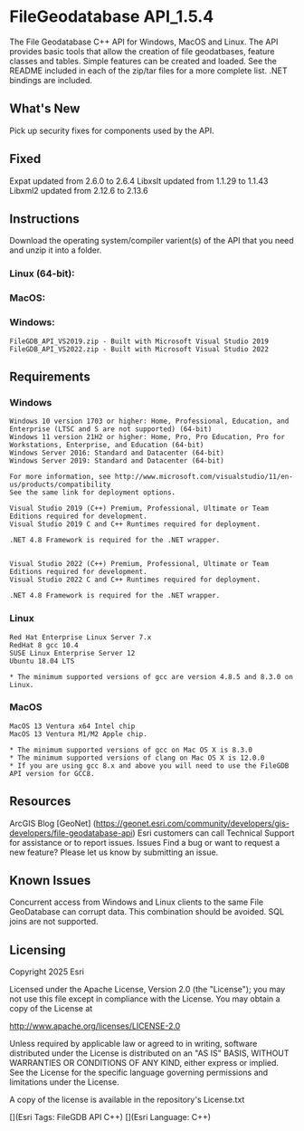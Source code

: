 
# FileGeodatabase API_1.5.4
The File Geodatabase C++ API for Windows, MacOS and Linux. The API provides basic tools that allow the creation of file geodatbases, feature classes and tables. Simple features can be created and loaded. See the README included in each of the zip/tar files for a more complete list. .NET bindings are included.

## What's New
Pick up security fixes for components used by the API.

## Fixed
Expat updated from 2.6.0 to 2.6.4
Libxslt updated from 1.1.29 to 1.1.43
Libxml2 updated from 2.12.6 to 2.13.6

## Instructions
Download the operating system/compiler varient(s) of the API that you need and unzip it into a folder.

### Linux (64-bit):


### MacOS:


### Windows:

	FileGDB_API_VS2019.zip - Built with Microsoft Visual Studio 2019
	FileGDB_API_VS2022.zip - Built with Microsoft Visual Studio 2022
## Requirements
### Windows
    Windows 10 version 1703 or higher: Home, Professional, Education, and Enterprise (LTSC and S are not supported) (64-bit)
    Windows 11 version 21H2 or higher: Home, Pro, Pro Education, Pro for Workstations, Enterprise, and Education (64-bit)		
    Windows Server 2016: Standard and Datacenter (64-bit)
    Windows Server 2019: Standard and Datacenter (64-bit)
	
    For more information, see http://www.microsoft.com/visualstudio/11/en-us/products/compatibility
    See the same link for deployment options.
	
    Visual Studio 2019 (C++) Premium, Professional, Ultimate or Team Editions required for development.
    Visual Studio 2019 C and C++ Runtimes required for deployment.

    .NET 4.8 Framework is required for the .NET wrapper.

	
    Visual Studio 2022 (C++) Premium, Professional, Ultimate or Team Editions required for development.
    Visual Studio 2022 C and C++ Runtimes required for deployment.
    
    .NET 4.8 Framework is required for the .NET wrapper.
### Linux
    Red Hat Enterprise Linux Server 7.x
    RedHat 8 gcc 10.4
    SUSE Linux Enterprise Server 12
    Ubuntu 18.04 LTS

    * The minimum supported versions of gcc are version 4.8.5 and 8.3.0 on Linux.
### MacOS
    MacOS 13 Ventura x64 Intel chip
    MacOS 13 Ventura M1/M2 Apple chip.
	
    * The minimum supported versions of gcc on Mac OS X is 8.3.0
    * The minimum supported versions of clang on Mac OS X is 12.0.0
	* If you are using gcc 8.x and above you will need to use the FileGDB API version for GCC8.
## Resources
ArcGIS Blog
[GeoNet] (https://geonet.esri.com/community/developers/gis-developers/file-geodatabase-api)
Esri customers can call Technical Support for assistance or to report issues.
Issues
Find a bug or want to request a new feature? Please let us know by submitting an issue.

## Known Issues
Concurrent access from Windows and Linux clients to the same File GeoDatabase can corrupt data. This combination should be avoided.
SQL joins are not supported.
## Licensing
Copyright 2025 Esri

Licensed under the Apache License, Version 2.0 (the "License"); you may not use this file except in compliance with the License. You may obtain a copy of the License at

http://www.apache.org/licenses/LICENSE-2.0

Unless required by applicable law or agreed to in writing, software distributed under the License is distributed on an "AS IS" BASIS, WITHOUT WARRANTIES OR CONDITIONS OF ANY KIND, either express or implied. See the License for the specific language governing permissions and limitations under the License.

A copy of the license is available in the repository's License.txt

[](Esri Tags: FileGDB API C++) [](Esri Language: C++)​

